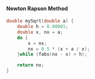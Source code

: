 
#### Newton Rapson Method 


```cpp
double mySqrt(double a) {
    double h = 0.00001;
    double x, nx = a;
    do {
        x = nx;
        nx = 0.5 * (x + a / x);
    }while (fabs(nx - x) > h);

    return nx;
}
```

